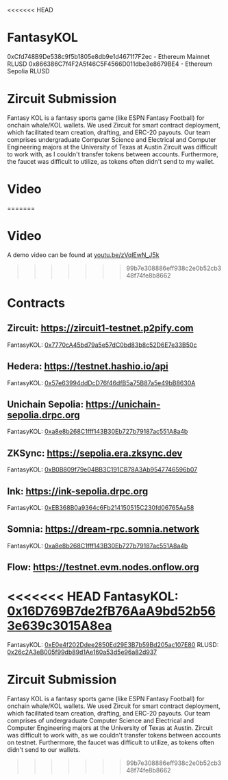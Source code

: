 <<<<<<< HEAD
# FantasyKOL

0xCfd748B9De538c9f5b1805e8db9e1d4671f7F2ec - Ethereum Mainnet RLUSD
0x866386C7f4F2A5f46C5F4566D011dbe3e8679BE4 - Ethereum Sepolia RLUSD

# Zircuit Submission

Fantasy KOL is a fantasy sports game (like ESPN Fantasy Football) for onchain whale/KOL wallets.
We used Zircuit for smart contract deployment, which facilitated team creation, drafting, and ERC-20 payouts.
Our team comprises undergraduate Computer Science and Electrical and Computer Engineering majors at the University of Texas at Austin
Zircuit was difficult to work with, as I couldn't transfer tokens between accounts. Furthermore, the faucet was difficult to utilize, as tokens often didn't send to my wallet.

# Video
=======
# Video
A demo video can be found at [youtu.be/zVqlEwN_J5k](https://youtu.be/zVqlEwN_J5k)
>>>>>>> 99b7e308886eff938c2e0b52cb348f74fe8b8662

# Contracts

## Zircuit: https://zircuit1-testnet.p2pify.com

FantasyKOL: [0x7770cA45bd79a5e57dC0bd83b8c52D6E7e33B50c](https://explorer.testnet.zircuit.com/address/0x7770cA45bd79a5e57dC0bd83b8c52D6E7e33B50c)

## Hedera: https://testnet.hashio.io/api

FantasyKOL: [0x57e63994ddDcD76f46dfB5a75B87a5e49bB8630A](https://hashscan.io/testnet/contract/0.0.5641161?ps=1&pr=1&pa=1&pf=1)

## Unichain Sepolia: https://unichain-sepolia.drpc.org

FantasyKOL: [0xa8e8b268C1fff143B30Eb727b79187ac551A8a4b](https://unichain-sepolia.blockscout.com/address/0xa8e8b268C1fff143B30Eb727b79187ac551A8a4b)

## ZKSync: https://sepolia.era.zksync.dev

FantasyKOL: [0xB0B809f79e04BB3C191CB78A3Ab9547746596b07](https://sepolia.explorer.zksync.io/address/0xB0B809f79e04BB3C191CB78A3Ab9547746596b07)

## Ink: https://ink-sepolia.drpc.org

FantasyKOL: [0xEB368B0a9364c6Fb214150515C230fd06765Aa58](https://explorer-sepolia.inkonchain.com/address/0xEB368B0a9364c6Fb214150515C230fd06765Aa58)

## Somnia: https://dream-rpc.somnia.network

FantasyKOL: [0xa8e8b268C1fff143B30Eb727b79187ac551A8a4b](https://somnia-devnet.socialscan.io/address/0xa8e8b268C1fff143B30Eb727b79187ac551A8a4b)

## Flow: https://testnet.evm.nodes.onflow.org

<<<<<<< HEAD
FantasyKOL: [0x16D769B7de2fB76AaA9bd52b563e639c3015A8ea](https://evm-testnet.flowscan.io/address/0x16D769B7de2fB76AaA9bd52b563e639c3015A8ea)
=======
FantasyKOL: [0xE0e4f202Ddee2850Ed29E3B7b59Bd205ac107E80](https://evm-testnet.flowscan.io/address/0xE0e4f202Ddee2850Ed29E3B7b59Bd205ac107E80)
RLUSD: [0x26c2A3eB005f99db89d1Ae160a53d5e96a82d937](https://evm-testnet.flowscan.io/address/0x26c2A3eB005f99db89d1Ae160a53d5e96a82d937)

# Zircuit Submission
Fantasy KOL is a fantasy sports game (like ESPN Fantasy Football) for onchain whale/KOL wallets. 
We used Zircuit for smart contract deployment, which facilitated team creation, drafting, and ERC-20 payouts.
Our team comprises of undergraduate Computer Science and Electrical and Computer Engineering majors at the University of Texas at Austin. Zircuit was difficult to work with, as we couldn't transfer tokens between accounts on testnet. Furthermore, the faucet was difficult to utilize, as tokens often didn't send to our wallets.
>>>>>>> 99b7e308886eff938c2e0b52cb348f74fe8b8662
